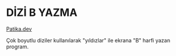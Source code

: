 # DİZİ B YAZMA

[Patika.dev](https://www.patika.dev/tr)

Çok boyutlu diziler kullanılarak "yıldızlar" ile ekrana "B" harfi yazan program.
